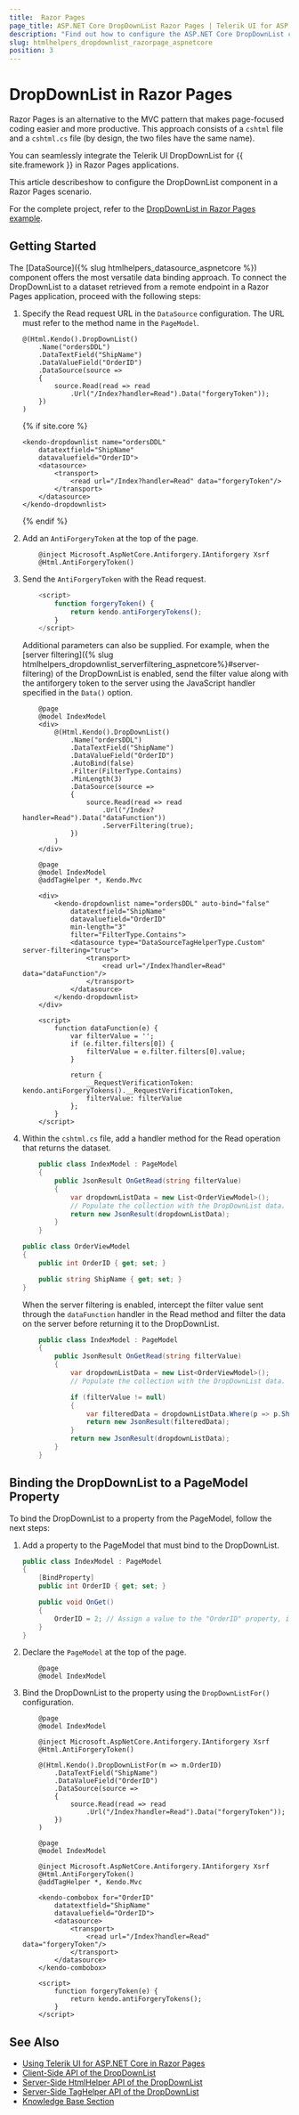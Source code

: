 ```yaml
---
title:  Razor Pages
page_title: ASP.NET Core DropDownList Razor Pages | Telerik UI for ASP.NET Core
description: "Find out how to configure the ASP.NET Core DropDownList component in a Razor Pages scenario."
slug: htmlhelpers_dropdownlist_razorpage_aspnetcore
position: 3
---
```


# DropDownList in Razor Pages

Razor Pages is an alternative to the MVC pattern that makes page-focused coding easier and more productive. This approach consists of a `cshtml` file and a `cshtml.cs` file (by design, the two files have the same name). 

You can seamlessly integrate the Telerik UI DropDownList for {{ site.framework }} in Razor Pages applications.

This article describeshow to configure the DropDownList component in a Razor Pages scenario.

For the complete project, refer to the [DropDownList in Razor Pages example](https://github.com/telerik/ui-for-aspnet-core-examples/blob/master/Telerik.Examples.RazorPages/Telerik.Examples.RazorPages/Pages/DropDownList/DropDownListCrudOps.cshtml).

## Getting Started

The [DataSource]({% slug htmlhelpers_datasource_aspnetcore %}) component offers the most versatile data binding approach. To connect the DropDownList to a dataset retrieved from a remote endpoint in a Razor Pages application, proceed with the following steps:

1. Specify the Read request URL in the `DataSource` configuration. The URL must refer to the method name in the `PageModel`.

    ```Razor HtmlHelper_Index.cshtml
    @(Html.Kendo().DropDownList()
        .Name("ordersDDL")
        .DataTextField("ShipName")
        .DataValueField("OrderID")
        .DataSource(source =>
        {
            source.Read(read => read
                .Url("/Index?handler=Read").Data("forgeryToken"));
        })
    )
    ```
    {% if site.core %}
    ```Razor TagHelper_Index.cshtml
    <kendo-dropdownlist name="ordersDDL"
        datatextfield="ShipName"
        datavaluefield="OrderID">
        <datasource>
            <transport>
                <read url="/Index?handler=Read" data="forgeryToken"/>
            </transport>
        </datasource>
    </kendo-dropdownlist>
    ```
    {% endif %}

1. Add an `AntiForgeryToken` at the top of the page.

    ```
        @inject Microsoft.AspNetCore.Antiforgery.IAntiforgery Xsrf
        @Html.AntiForgeryToken()
    ```

1. Send the `AntiForgeryToken` with the Read request.

    ```JavaScript
        <script>
            function forgeryToken() {
                return kendo.antiForgeryTokens();
            }
        </script>
    ```

    Additional parameters can also be supplied. For example, when the [server filtering]({% slug htmlhelpers_dropdownlist_serverfiltering_aspnetcore%}#server-filtering) of the DropDownList is enabled, send the filter value along with the antiforgery token to the server using the JavaScript handler specified in the `Data()` option.

    ```HtmlHelper
        @page
        @model IndexModel
        <div>
            @(Html.Kendo().DropDownList()
                .Name("ordersDDL")
                .DataTextField("ShipName")
                .DataValueField("OrderID")
                .AutoBind(false)
                .Filter(FilterType.Contains)
                .MinLength(3)
                .DataSource(source =>
                {
                    source.Read(read => read
                        .Url("/Index?handler=Read").Data("dataFunction"))
                        .ServerFiltering(true);
                })
            )
        </div>
    ```
    ```TagHelper
        @page
        @model IndexModel
        @addTagHelper *, Kendo.Mvc

        <div>
            <kendo-dropdownlist name="ordersDDL" auto-bind="false"
                datatextfield="ShipName"
                datavaluefield="OrderID"
                min-length="3"
                filter="FilterType.Contains">
                <datasource type="DataSourceTagHelperType.Custom" server-filtering="true">
                    <transport>
                        <read url="/Index?handler=Read" data="dataFunction"/>
                    </transport>
                </datasource>
            </kendo-dropdownlist>
        </div>
    ```
    ```JS
        <script>
            function dataFunction(e) {
                var filterValue = '';
                if (e.filter.filters[0]) {
                    filterValue = e.filter.filters[0].value;
                }

                return {
                    __RequestVerificationToken: kendo.antiForgeryTokens().__RequestVerificationToken,
                    filterValue: filterValue
                };
            }
        </script>
    ```

1. Within the `cshtml.cs` file, add a handler method for the Read operation that returns the dataset.

    ```C# PageModel
        public class IndexModel : PageModel
        {
            public JsonResult OnGetRead(string filterValue)
            {
                var dropdownListData = new List<OrderViewModel>();
                // Populate the collection with the DropDownList data.
                return new JsonResult(dropdownListData);
            }
        }
    ```
    ```C# Model
    public class OrderViewModel
    {
        public int OrderID { get; set; }

        public string ShipName { get; set; }
    }
    ```

    When the server filtering is enabled, intercept the filter value sent through the `dataFunction` handler in the Read method and filter the data on the server before returning it to the DropDownList.

    ```C# PageModel
        public class IndexModel : PageModel
        {
            public JsonResult OnGetRead(string filterValue)
            {
                var dropdownListData = new List<OrderViewModel>();
                // Populate the collection with the DropDownList data.

                if (filterValue != null)
                {
                    var filteredData = dropdownListData.Where(p => p.ShipName.Contains(filterValue));
                    return new JsonResult(filteredData);
                }
                return new JsonResult(dropdownListData);
            }
        }
    ```

## Binding the DropDownList to a PageModel Property

To bind the DropDownList to a property from the PageModel, follow the next steps:

1. Add a property to the PageModel that must bind to the DropDownList.

    ```C# PageModel
    public class IndexModel : PageModel
    {
        [BindProperty]
        public int OrderID { get; set; }

        public void OnGet()
        {
            OrderID = 2; // Assign a value to the "OrderID" property, if needed.
        }
    }
    ```

1. Declare the `PageModel` at the top of the page.

    ```Razor
        @page
        @model IndexModel
    ```

1. Bind the DropDownList to the property using the `DropDownListFor()` configuration.

    ```HtmlHelper
        @page
        @model IndexModel

        @inject Microsoft.AspNetCore.Antiforgery.IAntiforgery Xsrf
        @Html.AntiForgeryToken()
        
        @(Html.Kendo().DropDownListFor(m => m.OrderID)  
            .DataTextField("ShipName")
            .DataValueField("OrderID")
            .DataSource(source =>
            {
                source.Read(read => read
                    .Url("/Index?handler=Read").Data("forgeryToken"));
            })
        )
    ```
    ```TagHelper
        @page
        @model IndexModel

        @inject Microsoft.AspNetCore.Antiforgery.IAntiforgery Xsrf
        @Html.AntiForgeryToken()
        @addTagHelper *, Kendo.Mvc

        <kendo-combobox for="OrderID"
            datatextfield="ShipName" 
            datavaluefield="OrderID">
            <datasource>
                <transport>
                    <read url="/Index?handler=Read" data="forgeryToken"/>
                </transport>
            </datasource>
        </kendo-combobox>
    ```
    ```JS
        <script>
            function forgeryToken(e) {
                return kendo.antiForgeryTokens();
            }
        </script>
    ```

## See Also

* [Using Telerik UI for ASP.NET Core in Razor Pages](https://docs.telerik.com/aspnet-core/getting-started/razor-pages#using-telerik-ui-for-aspnet-core-in-razor-pages)
* [Client-Side API of the DropDownList](https://docs.telerik.com/kendo-ui/api/javascript/ui/dropdownlist)
* [Server-Side HtmlHelper API of the DropDownList](/api/dropdownlist)
* [Server-Side TagHelper API of the DropDownList](/api/taghelpers/dropdownlist)
* [Knowledge Base Section](/knowledge-base)


